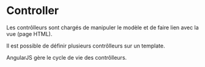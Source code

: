 # Controller

Les contrôlleurs sont chargés de manipuler le modèle et de faire lien avec la vue (page HTML).

Il est possible de définir plusieurs contrôlleurs sur un template.

AngularJS gère le cycle de vie des contrôlleurs.
